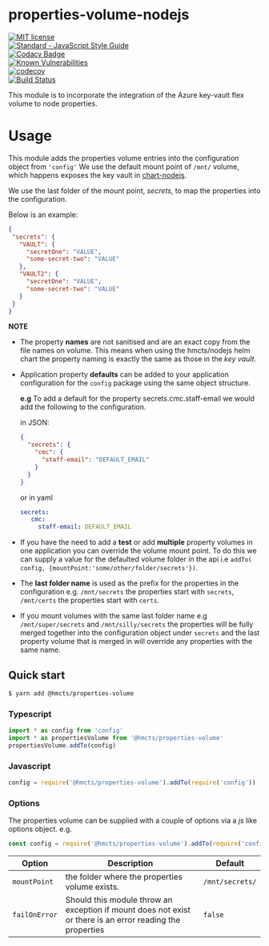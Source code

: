 # properties-volume-nodejs
[![MIT license](http://img.shields.io/badge/license-MIT-brightgreen.svg)](http://opensource.org/licenses/MIT)
<br>[![Standard - JavaScript Style Guide](https://img.shields.io/badge/code%20style-standard-brightgreen.svg)](http://standardjs.com/)
<br>[![Codacy Badge](https://api.codacy.com/project/badge/Grade/e9272daf4b714e4f95280916e763b6b2)](https://www.codacy.com/app/HMCTS/properties-volume-nodejs)
<br>[![Known Vulnerabilities](https://snyk.io/test/github/hmcts/properties-volume-nodejs/badge.svg)](https://snyk.io/test/github/hmcts/properties-volume-nodejs)
<br>[![codecov](https://codecov.io/gh/hmcts/properties-volume-nodejs/branch/master/graph/badge.svg)](https://codecov.io/gh/hmcts/properties-volume-nodejs)
<br>[![Build Status](https://travis-ci.com/hmcts/properties-volume-nodejs.svg?branch=master)](https://travis-ci.com/hmcts/properties-volume-nodejs.svg?branch=master)  


This module is to incorporate the integration of the Azure key-vault flex volume to node properties.

# Usage
This module adds the properties volume entries into the configuration object from `'config'`
We use the default mount point of `/mnt/` volume, which happens exposes the key vault in [chart-nodejs](https://github.com/hmcts/chart-nodejs).

We use the last folder of the mount point, _secrets_, to map the properties into the configuration. 

Below is an example:
 ```json
{
  "secrets": {
    "VAULT": {
      "secretOne": "VALUE",
      "some-secret-two": "VALUE"
    },
    "VAULT2": {
      "secretOne": "VALUE",
      "some-secret-two": "VALUE"
    }
  }
}
```

**NOTE**
- The property **names** are not sanitised and are an exact copy from the file names on volume. This means when using 
  the hmcts/nodejs helm chart the property naming is exactly the same as those in the _key vault_.
  
- Application property **defaults** can be added to your application configuration for the `config` package using 
  the same object structure. 
   
   **e.g** To add a default for the property secrets.cmc.staff-email we would add the following to the configuration.
   
   in JSON:
   ```json 
   {
     "secrets": {
       "cmc": {
         "staff-email": "DEFAULT_EMAIL"
       }
     }
   }
   ```
   or in yaml
   ```yaml
   secrets:
      cmc:
        staff-email: DEFAULT_EMAIL
 
   ```
- If you have the need to add a **test** or add **multiple** property volumes in one application you can 
  override the volume mount point. To do this we can supply a value for the defaulted volume folder in the api
  i.e `addTo( config, {mountPoint:'some/other/folder/secrets'})`. 
  
- The **last folder name** is used as the prefix for the properties in the configuration 
  e.g. `/mnt/secrets` the properties start with `secrets`,  `/mnt/certs` the properties start with `certs`.
   
- If you mount volumes with the same last folder name e.g `/mnt/super/secrets` and `/mnt/silly/secrets`
  the properties will be fully merged together into the configuration object under `secrets` and the last property 
  volume that is merged in will override any properties with the same name.
 
## Quick start
```bash
$ yarn add @hmcts/properties-volume
```

### Typescript
```typescript
import * as config from 'config'
import * as propertiesVolume from '@hmcts/properties-volume'
propertiesVolume.addTo(config)
```

### Javascript
```javascript
config = require('@hmcts/properties-volume').addTo(require('config'))
```
 
### Options
The properties volume can be supplied with a couple of options via a _js_ like options object.
e.g.
```javascript
const config = require('@hmcts/properties-volume').addTo(require('config'),{mountPoint:'some/properties/mount/point'})
```

| Option | Description | Default | 
| ------ | ----------- | ------- |
| `mountPoint` | the folder where the properties volume exists. | `/mnt/secrets/`| 
| `failOnError` | Should this module throw an exception if mount does not exist or there is an error reading the properties | `false` | 
